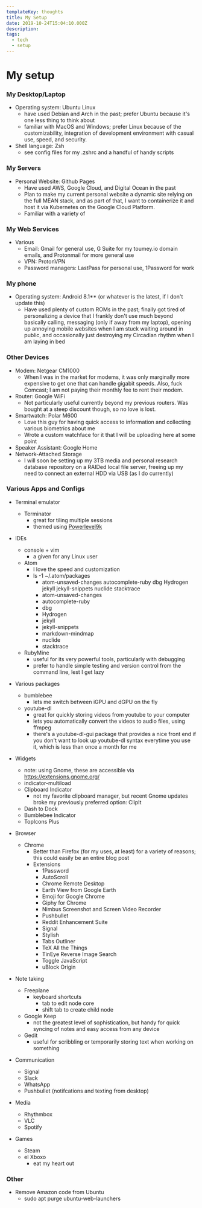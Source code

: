 ```yaml
---
templateKey: thoughts
title: My Setup
date: 2019-10-24T15:04:10.000Z
description:
tags:
  - tech
  - setup
---
```


# My setup

### My Desktop/Laptop

* Operating system: Ubuntu Linux
  * have used Debian and Arch in the past; prefer Ubuntu because it's one less thing to think about
  * familiar with MacOS and Windows; prefer Linux because of the customizability, integration of development environment with casual use, speed, and security.
* Shell language: Zsh
  * see config files for my .zshrc and a handful of handy scripts

### My Servers

* Personal Website: Github Pages
  * Have used AWS, Google Cloud, and Digital Ocean in the past
  * Plan to make my current personal website a dynamic site relying on the full MEAN stack, and as part of that, I want to containerize it and host it via Kubernetes on the Google Cloud Platform.
  * Familiar with a variety of

### My Web Services

* Various
  * Email: Gmail for general use, G Suite for my toumey.io domain emails, and Protonmail for more general use
  * VPN: ProtonVPN
  * Password managers: LastPass for personal use, 1Password for work

### My phone

* Operating system: Android 8.1** (or whatever is the latest, if I don't update this)
  * Have used plenty of custom ROMs in the past; finally got tired of personalizing a device that I frankly don't use much beyond basically calling, messaging (only if away from my laptop), opening up annoying mobile websites when I am stuck waiting around in public, and occasionally just destroying my Circadian rhythm when I am laying in bed

### Other Devices

* Modem: Netgear CM1000
  * When I was in the market for modems, it was only marginally more expensive to get one that can handle gigabit speeds. Also, fuck Comcast; I am not paying their monthly fee to rent their modem.
* Router: Google WiFi
  * Not particularly useful currently beyond my previous routers. Was bought at a steep discount though, so no love is lost.
* Smartwatch: Polar M600
  * Love this guy for having quick access to information and collecting various biometrics about me
  * Wrote a custom watchface for it that I will be uploading here at some point
* Speaker Assistant: Google Home
* Network-Attached Storage
  * I will soon be setting up my 3TB media and personal research database repository on a RAIDed local file server, freeing up my need to connect an external HDD via USB (as I do currently)

### Various Apps and Configs

* Terminal emulator
  * Terminator
    * great for tiling multiple sessions
    * themed using [Powerlevel9k](https://github.com/bhilburn/powerlevel9k)
* IDEs
  * console + vim
    * a given for any Linux user
  * Atom
    * I love the speed and customization
    * ls -1 ~/.atom/packages
      * atom-unsaved-changes  autocomplete-ruby  dbg  Hydrogen	jekyll	jekyll-snippets  nuclide  stacktrace
      * atom-unsaved-changes
      * autocomplete-ruby
      * dbg
      * Hydrogen
      * jekyll
      * jekyll-snippets
      * markdown-mindmap
      * nuclide
      * stacktrace
  * RubyMine
    * useful for its very powerful tools, particularly with debugging
    * prefer to handle simple testing and version control from the command line, lest I get lazy
* Various packages
  * bumblebee
    * lets me switch between iGPU and dGPU on the fly
  * youtube-dl
    * great for quickly storing videos from youtube to your computer
    * lets you automatically convert the videos to audio files, using ffmpeg
    * there's a youtube-dl-gui package that provides a nice front end if you don't want to look up youtube-dl syntax everytime you use it, which is less than once a month for me
* Widgets
  * note: using Gnome, these are accessible via https://extensions.gnome.org/
  * indicator-multiload
  * Clipboard Indicator
    * not my favorite clipboard manager, but recent Gnome updates broke my previously preferred option: ClipIt
  * Dash to Dock
  * Bumblebee Indicator
  * TopIcons Plus
* Browser
  * Chrome
    * Better than Firefox (for my uses, at least) for a variety of reasons; this could easily be an entire blog post
    * Extensions
      * 1Password
      * AutoScroll
      * Chrome Remote Desktop
      * Earth View from Google Earth
      * Emoji for Google Chrome
      * Giphy for Chrome
      * Nimbus Screenshot and Screen Video Recorder
      * Pushbullet
      * Reddit Enhancement Suite
      * Signal
      * Stylish
      * Tabs Outliner
      * TeX All the Things
      * TinEye Reverse Image Search
      * Toggle JavaScript
      * uBlock Origin

* Note taking
  * Freeplane
    * keyboard shortcuts
      * tab to edit node core
      * shift tab to create child node
  * Google Keep
    * not the greatest level of sophistication, but handy for quick syncing of notes and easy access from any device
  * Gedit
    * useful for scribbling or temporarily storing text when working on something
* Communication
  * Signal
  * Slack
  * WhatsApp
  * Pushbullet (notifcations and texting from desktop)
* Media
  * Rhythmbox
  * VLC
  * Spotify
* Games
  * Steam
  * el Xboxo
    * eat my heart out

### Other

* Remove Amazon code from Ubuntu
  * sudo apt purge ubuntu-web-launchers
